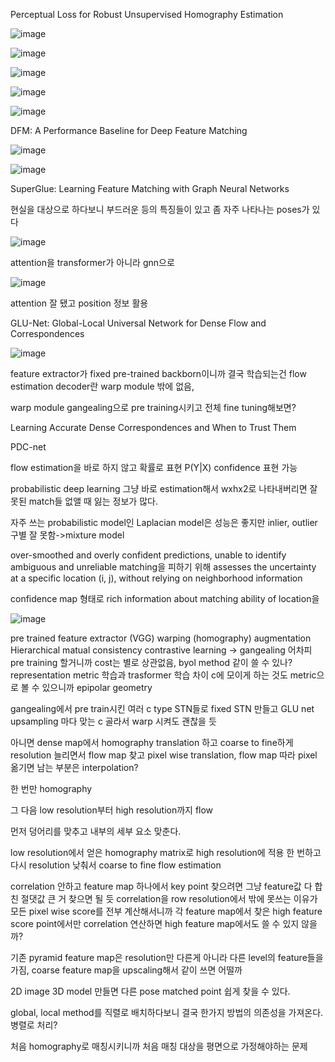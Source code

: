 Perceptual Loss for Robust Unsupervised Homography Estimation

![image](https://user-images.githubusercontent.com/67745456/154397323-7ffc6652-6bd7-484d-9f33-b03cdefa1233.png)

![image](https://user-images.githubusercontent.com/67745456/154397405-007a8a86-a78f-4ad6-81b0-d21dbe47e830.png)

![image](https://user-images.githubusercontent.com/67745456/154397429-a2333f9f-67dc-4c60-af76-f97ae0277886.png)

![image](https://user-images.githubusercontent.com/67745456/154397463-9aca135c-1eb0-4146-a20d-e9d934e3966e.png)

![image](https://user-images.githubusercontent.com/67745456/154397486-b31691a9-9a4a-4a94-bab4-3c76277f1e4e.png)


DFM: A Performance Baseline for Deep Feature Matching

![image](https://user-images.githubusercontent.com/67745456/154414769-220d664a-cd96-4a10-b72b-6e3f1a41efb0.png)

![image](https://user-images.githubusercontent.com/67745456/154414832-0ba0ce3e-7acb-47b3-8b5c-c0ae7caa36f2.png)


SuperGlue: Learning Feature Matching with Graph Neural Networks

현실을 대상으로 하다보니 부드러운 등의 특징들이 있고 좀 자주 나타나는 poses가 있다

![image](https://user-images.githubusercontent.com/67745456/154482100-4425869c-f32b-4db0-bdf5-691f48541490.png)

attention을 transformer가 아니라 gnn으로

![image](https://user-images.githubusercontent.com/67745456/154482209-d0a1cc8b-d587-4552-a6a5-72b5124ccdfe.png)

attention 잘 됐고 position 정보 활용


GLU-Net: Global-Local Universal Network for Dense Flow and Correspondences

![image](https://user-images.githubusercontent.com/67745456/154482816-416f1ece-851a-4243-afa2-99e9eb21972f.png)

feature extractor가 fixed pre-trained backborn이니까 결국 학습되는건 flow estimation decoder란 warp module 밖에 없음, 

warp module  gangealing으로 pre training시키고 전체 fine tuning해보면?




Learning Accurate Dense Correspondences and When to Trust Them

PDC-net

flow estimation을 바로 하지 않고 확률로 표현 P(Y|X) confidence 표현 가능

probabilistic deep learning 그냥 바로 estimation해서 wxhx2로 나타내버리면 잘못된 match들 없앨 때 잃는 정보가 많다.

자주 쓰는 probabilistic model인 Laplacian model은 성능은 좋지만 inlier, outlier 구별 잘 못함->mixture model

over-smoothed and overly confident predictions, unable to identify ambiguous and unreliable matching을 피하기 위해 assesses the uncertainty at a specific location (i, j), without relying on neighborhood information

confidence map 형태로 rich information about matching ability of location을 

![image](https://user-images.githubusercontent.com/67745456/154492424-8a47fe7f-6ec6-4edd-a4de-843ca0a100d2.png)





pre trained feature extractor (VGG)
warping (homography)
augmentation
Hierarchical
matual consistency
contrastive learning   -> gangealing  어차피 pre training 할거니까 cost는 별로 상관없음, byol method 같이 쓸 수 있나? representation metric 학습과 trasformer 학습 차이 c에 모이게 하는 것도 metric으로 볼 수 있으니까
epipolar geometry



gangealing에서 pre train시킨 여러 c type STN들로 fixed STN 만들고
GLU net  upsampling 마다 맞는 c 골라서 warp 시켜도 괜찮을 듯

아니면 dense map에서 homography translation 하고 coarse to fine하게 resolution 늘리면서 flow map 찾고 pixel wise translation, flow map 따라 pixel 옮기면 남는 부분은 interpolation?

한 번만 homography

그 다음 low resolution부터 high resolution까지 flow

먼저 덩어리를 맞추고 내부의 세부 요소 맞춘다.


low resolution에서 얻은 homography matrix로 high resolution에 적용 한 번하고 다시 resolution 낮춰서 coarse to fine   flow estimation




correlation 안하고 feature map 하나에서 key point 찾으려면 그냥 feature값 다 합친 절댓값 큰 거 찾으면 될 듯
correlation을 row resolution에서 밖에 못쓰는 이유가 모든 pixel wise score를 전부 계산해서니까
각 feature map에서 찾은 high feature score point에서만 correlation 연산하면 high feature map에서도 쓸 수 있지 않을까?

기존 pyramid feature map은 resolution만 다른게 아니라 다른 level의 feature들을 가짐, coarse feature map을 upscaling해서 같이 쓰면 어떨까

2D image 3D model 만들면 다른 pose matched point 쉽게 찾을 수 있다.


global, local method를 직렬로 배치하다보니 결국 한가지 방법의 의존성을 가져온다. 병렬로 처리?


처음 homography로 매칭시키니까 처음 매칭 대상을 평면으로 가정해야하는 문제


